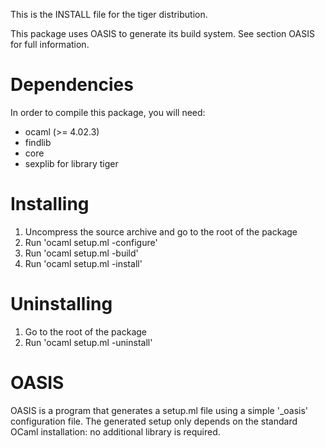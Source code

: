 <!--- OASIS_START --->
<!--- DO NOT EDIT (digest: 34bab02e894573e620bb3d488deabe9d) --->

This is the INSTALL file for the tiger distribution.

This package uses OASIS to generate its build system. See section OASIS for
full information.

Dependencies
============

In order to compile this package, you will need:

* ocaml (>= 4.02.3)
* findlib
* core
* sexplib for library tiger

Installing
==========

1. Uncompress the source archive and go to the root of the package
2. Run 'ocaml setup.ml -configure'
3. Run 'ocaml setup.ml -build'
4. Run 'ocaml setup.ml -install'

Uninstalling
============

1. Go to the root of the package
2. Run 'ocaml setup.ml -uninstall'

OASIS
=====

OASIS is a program that generates a setup.ml file using a simple '_oasis'
configuration file. The generated setup only depends on the standard OCaml
installation: no additional library is required.

<!--- OASIS_STOP --->
